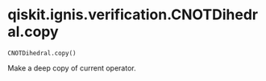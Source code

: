 # qiskit.ignis.verification.CNOTDihedral.copy

`CNOTDihedral.copy()`

Make a deep copy of current operator.
